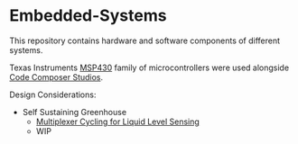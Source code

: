 # Embedded-Systems

This repository contains hardware and software components of different systems.

Texas Instruments [MSP430](https://www.ti.com/microcontrollers-mcus-processors/microcontrollers/msp430-microcontrollers/overview.html?keyMatch=MSP430) family of microcontrollers were used alongside [Code Composer Studios](https://www.ti.com/tool/CCSTUDIO?keyMatch=CCS).

Design Considerations:
- Self Sustaining Greenhouse
  - [Multiplexer Cycling for Liquid Level Sensing](https://github.com/KalebOTB/Embedded-Systems/tree/main/Multiplexer_Cycling_for_Liquid_Level_Sensing)
  - WIP


